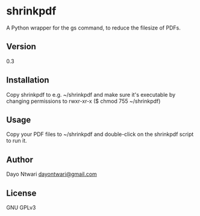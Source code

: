 # shrinkpdf

A Python wrapper for the gs command, to reduce the filesize of PDFs.

## Version
0.3

## Installation

Copy shrinkpdf to e.g. ~/shrinkpdf and make sure it's executable by changing permissions to rwxr-xr-x ($ chmod 755 ~/shrinkpdf)

## Usage

Copy your PDF files to ~/shrinkpdf and double-click on the shrinkpdf script to run it.

## Author
Dayo Ntwari <dayontwari@gmail.com>

## License
GNU GPLv3
